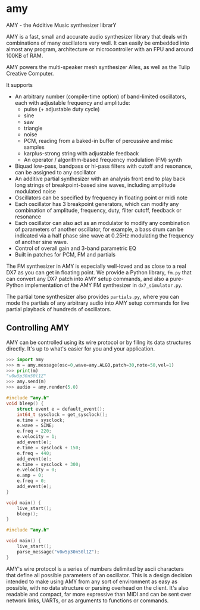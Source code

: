 # amy
AMY - the Additive Music synthesizer librarY

AMY is a fast, small and accurate audio synthesizer library that deals with combinations of many oscillators very well. It can easily be embedded into almost any program, architecture or microcontroller with an FPU and around 100KB of RAM. 

AMY powers the multi-speaker mesh synthesizer Alles, as well as the Tulip Creative Computer. 

It supports

 * An arbitrary number (compile-time option) of band-limited oscillators, each with adjustable frequency and amplitude:
   * pulse (+ adjustable duty cycle)
   * sine
   * saw
   * triangle
   * noise
   * PCM, reading from a baked-in buffer of percussive and misc samples
   * karplus-strong string with adjustable feedback 
   * An operator / algorithm-based frequency modulation (FM) synth
 * Biquad low-pass, bandpass or hi-pass filters with cutoff and resonance, can be assigned to any oscillator
 * An additive partial synthesizer with an analysis front end to play back long strings of breakpoint-based sine waves, including amplitude modulated noise
 * Oscillators can be specified by frequency in floating point or midi note 
 * Each oscillator has 3 breakpoint generators, which can modify any combination of amplitude, frequency, duty, filter cutoff, feedback or resonance
 * Each oscillator can also act as an modulator to modify any combination of parameters of another oscillator, for example, a bass drum can be indicated via a half phase sine wave at 0.25Hz modulating the frequency of another sine wave. 
 * Control of overall gain and 3-band parametric EQ
 * Built in patches for PCM, FM and partials

 The FM synthesizer in AMY is especially well-loved and as close to a real DX7 as you can get in floating point. We provide a Python library, `fm.py` that can convert any DX7 patch into AMY setup commands, and also a pure-Python implementation of the AMY FM synthesizer in `dx7_simulator.py`.

 The partial tone synthesizer also provides `partials.py`, where you can mode the partials of any arbitrary audio into AMY setup commands for live partial playback of hundreds of oscillators.


## Controlling AMY

AMY can be controlled using its wire protocol or by fillng its data structures directly. It's up to what's easier for you and your application. 

```python
>>> import amy
>>> m = amy.message(osc=0,wave=amy.ALGO,patch=30,note=50,vel=1)
>>> print(m)
"v0w5p30n50l1Z"
>>> amy.send(m)
>>> audio = amy.render(5.0)
```

```c
#include "amy.h"
void bleep() {
    struct event e = default_event();
    int64_t sysclock = get_sysclock();
    e.time = sysclock;
    e.wave = SINE;
    e.freq = 220;
    e.velocity = 1;
    add_event(e);
    e.time = sysclock + 150;
    e.freq = 440;
    add_event(e);
    e.time = sysclock + 300;
    e.velocity = 0;
    e.amp = 0;
    e.freq = 0;
    add_event(e);
}

void main() {
    live_start();
    bleep();
}
```

```c
#include "amy.h"

void main() {
    live_start();
    parse_message("v0w5p30n50l1Z");
}
```

AMY's wire protocol is a series of numbers delimited by ascii characters that define all possible parameters of an oscillator. This is a design decision intended to make using AMY from any sort of environment as easy as possible, with no data structure or parsing overhead on the client. It's also readable and compact, far more expressive than MIDI and can be sent over network links, UARTs, or as arguments to functions or commands. 




